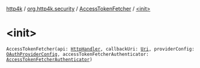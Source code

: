 [http4k](../../index.md) / [org.http4k.security](../index.md) / [AccessTokenFetcher](index.md) / [&lt;init&gt;](./-init-.md)

# &lt;init&gt;

`AccessTokenFetcher(api: `[`HttpHandler`](../../org.http4k.core/-http-handler.md)`, callbackUri: `[`Uri`](../../org.http4k.core/-uri/index.md)`, providerConfig: `[`OAuthProviderConfig`](../-o-auth-provider-config/index.md)`, accessTokenFetcherAuthenticator: `[`AccessTokenFetcherAuthenticator`](../-access-token-fetcher-authenticator/index.md)`)`